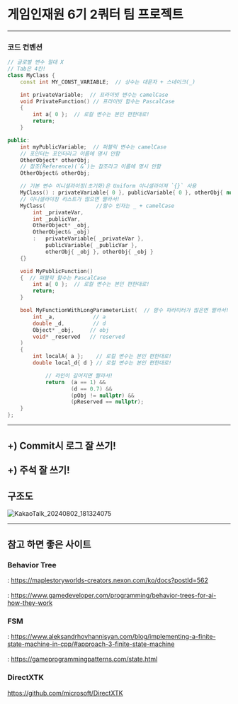 # 게임인재원 6기 2쿼터 팀 프로젝트
---------------------------------------------
### 코드 컨벤션

```cpp
// 글로벌 변수 절대 X
// Tab은 4칸!
class MyClass {
    const int MY_CONST_VARIABLE;  // 상수는 대문자 + 스네이크(_)

    int privateVariable;  // 프라이빗 변수는 camelCase
    void PrivateFunction() // 프라이빗 함수는 PascalCase
    {
        int a{ 0 };  // 로컬 변수는 본인 편한대로!
        return;
    }

public:
    int myPublicVariable;  // 퍼블릭 변수는 camelCase
    // 포인터는 포인터라고 이름에 명시 안함
    OtherObject* otherObj;
    // 참조(Reference)(`&`)는 참조라고 이름에 명시 안함
    OtherObject& otherObj;

    // 기본 변수 이니셜라이징(초기화)은 Uniform 이니셜라이져 `{}` 사용
    MyClass() : privateVariable{ 0 }, publicVariable{ 0 }, otherObj{ nullptr } {}
    // 이니셜라이징 리스트가 많으면 짤라서!
    MyClass(                //함수 인자는 _ + camelCase
        int _privateVar,
        int _publicVar,
        OtherObject* _obj,
        OtherObject& _obj)
        :   privateVariable{ _privateVar },
            publicVariable{ _publicVar },
            otherObj{ _obj }, otherObj{ _obj } 
    {}

    void MyPublicFunction() 
    {  // 퍼블릭 함수는 PascalCase
        int a{ 0 };  // 로컬 변수는 본인 편한대로!
        return;
    }

    bool MyFunctionWithLongParameterList(  // 함수 파라미터가 많은면 짤라서!
        int _a,            // a
        double _d,         // d
        Object* _obj,     // obj
        void* _reserved   // reserved
    )
    {
        int localA{ a };    // 로컬 변수는 본인 편한대로!
        double local_d{ d } // 로컬 변수는 본인 편한대로!

            // 라인이 길어지면 짤라서!
            return  (a == 1) &&
                    (d == 0.7) &&
                    (pObj != nullptr) &&
                    (pReserved == nullptr);
    }
};
```



---------------------------------------------

+) Commit시 로그 잘 쓰기!<br></br>
+) 주석 잘 쓰기!
---------------------------------------------
## 구조도

![KakaoTalk_20240802_181324075](https://github.com/user-attachments/assets/7f13ff2c-08e0-4efa-ac82-436bca0be8fe)

---------------------------------------------
## 참고 하면 좋은 사이트

### Behavior Tree
  : https://maplestoryworlds-creators.nexon.com/ko/docs?postId=562<br></br>
  : https://www.gamedeveloper.com/programming/behavior-trees-for-ai-how-they-work
  
### FSM
  : https://www.aleksandrhovhannisyan.com/blog/implementing-a-finite-state-machine-in-cpp/#approach-3-finite-state-machine<br></br>
  : https://gameprogrammingpatterns.com/state.html

### DirectXTK
https://github.com/microsoft/DirectXTK
